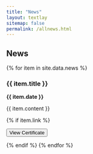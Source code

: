 ```yaml
---
title: "News"
layout: textlay
sitemap: false
permalink: /allnews.html
---
```


## News

<div class="jumbotron">

{% for item in site.data.news %}
  <h3>{{ item.title }}</h3>
  <p><strong>{{ item.date }}</strong></p>
  <p>{{ item.content }}</p>
  {% if item.link %}
    <p>
      <a href="{{ item.link }}" target="_blank" rel="noopener">
        <button type="button">View Certificate</button>
      </a>
    </p>
  {% endif %}
{% endfor %}




</div>
